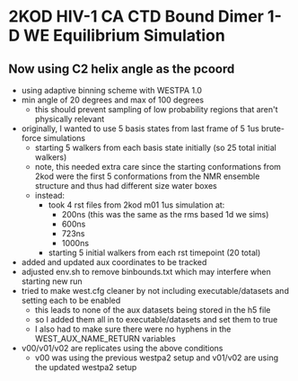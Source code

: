 # 2KOD HIV-1 CA CTD Bound Dimer 1-D WE Equilibrium Simulation
## Now using C2 helix angle as the pcoord
* using adaptive binning scheme with WESTPA 1.0
* min angle of 20 degrees and max of 100 degrees
    * this should prevent sampling of low probability regions that aren't physically relevant
* originally, I wanted to use 5 basis states from last frame of 5 1us brute-force simulations
    * starting 5 walkers from each basis state initially (so 25 total initial walkers)
    * note, this needed extra care since the starting conformations from 2kod were the first 5 conformations from the NMR ensemble structure and thus had different size water boxes
    * instead:
        * took 4 rst files from 2kod m01 1us simulation at:
            * 200ns (this was the same as the rms based 1d we sims)
            * 600ns
            * 723ns
            * 1000ns
        * starting 5 initial walkers from each rst timepoint (20 total)
* added and updated aux coordinates to be tracked
* adjusted env.sh to remove binbounds.txt which may interfere when starting new run
* tried to make west.cfg cleaner by not including executable/datasets and setting each to be enabled
    * this leads to none of the aux datasets being stored in the h5 file
    * so I added them all in to executable/datasets and set them to true
    * I also had to make sure there were no hyphens in the WEST_AUX_NAME_RETURN variables
* v00/v01/v02 are replicates using the above conditions
    * v00 was using the previous westpa2 setup and v01/v02 are using the updated westpa2 setup
